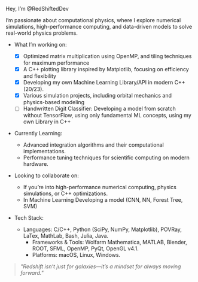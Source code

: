 Hey, I’m @RedShiftedDev

I’m passionate about computational physics, where I explore numerical simulations, high-performance computing, and data-driven models to solve real-world physics problems.

- What I’m working on:
  - [x] Optimized matrix multiplication using OpenMP, and tiling techniques for maximum performance
  - [x] A C++ plotting library inspired by Matplotlib, focusing on efficiency and flexibility
  - [x] Developing my own Machine Learning Library/API in modern C++ (20/23).
  - [x] Various simulation projects, including orbital mechanics and physics-based modeling
  - [ ] Handwritten Digit Classifier: Developing a model from scratch without TensorFlow, using only fundamental ML concepts, using my own Library in C++

- Currently Learning:
  +	Advanced integration algorithms and their computational implementations.
  +	Performance tuning techniques for scientific computing on modern hardware.

- Looking to collaborate on:
  +	If you’re into high-performance numerical computing, physics simulations, or C++ optimizations.
  +	In Machine Learning Developing a model (CNN, NN, Forest Tree, SVM)

- Tech Stack:
	+ Languages: C/C++, Python (SciPy, NumPy, Matplotlib), POVRay, LaTex, MathLab, Bash, Julia, Java.
	  -	Frameworks & Tools: Wolfarm Mathematica, MATLAB, Blender, ROOT, SFML, OpenMP, PyQt, OpenGL v4.1.
	  -	Platforms: macOS, Linux, Windows.

> *"Redshift isn’t just for galaxies—it’s a mindset for always moving forward."* 
